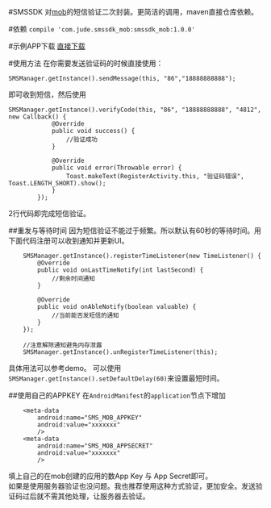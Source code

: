 #SMSSDK
对[mob](http://www.mob.com/#/)的短信验证二次封装。更简洁的调用，maven直接仓库依赖。

#依赖
`compile 'com.jude.smssdk_mob:smssdk_mob:1.0.0'`

#示例APP下载
[直接下载](http://7xn7nj.com2.z0.glb.qiniucdn.com/smssdk.apk)

#使用方法
在你需要发送验证码的时候直接使用：

    SMSManager.getInstance().sendMessage(this, "86","18888888888");
    
即可收到短信，然后使用

    SMSManager.getInstance().verifyCode(this, "86", "18888888888", "4812", new Callback() {
                @Override
                public void success() {
                    //验证成功
                }
                
                @Override
                public void error(Throwable error) {
                    Toast.makeText(RegisterActivity.this, "验证码错误", Toast.LENGTH_SHORT).show();
                }
            });
            
2行代码即完成短信验证。

##重发与等待时间
因为短信验证不能过于频繁。所以默认有60秒的等待时间。用下面代码注册可以收到通知并更新UI。

        SMSManager.getInstance().registerTimeListener(new TimeListener() {
            @Override
            public void onLastTimeNotify(int lastSecond) {
                //剩余时间通知
            }

            @Override
            public void onAbleNotify(boolean valuable) {
                //当前能否发短信的通知
            }
        });
        
        //注意解除通知避免内存泄露
        SMSManager.getInstance().unRegisterTimeListener(this);

具体用法可以参考demo。
可以使用 `SMSManager.getInstance().setDefaultDelay(60)`来设置最短时间。

##使用自己的APPKEY
在`AndroidManifest`的`application`节点下增加

        <meta-data
            android:name="SMS_MOB_APPKEY"
            android:value="xxxxxxx"
            />
        <meta-data
            android:name="SMS_MOB_APPSECRET"
            android:value="xxxxxxx"
            />
            
填上自己的在mob创建的应用的数App Key 与 App Secret即可。  
如果是使用服务器验证也没问题。我也推荐使用这种方式验证，更加安全。发送验证码过后就不需其他处理，让服务器去验证。